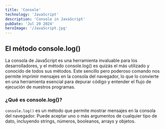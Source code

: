 ```yaml
---
title: 'Console'
technology: 'JavaScript'
description: 'Console in JavaScript'
pubDate: 'Jul 20 2024'
heroImage: '/JavaScript.jpg'
---
```


## El método console.log()
La consola de JavaScript es una herramienta invaluable para los desarrolladores, y el método console.log() es quizás el más utilizado y conocido de todos sus métodos. Este sencillo pero poderoso comando nos permite imprimir mensajes en la consola del navegador, lo que lo convierte en una herramienta esencial para depurar código y entender el flujo de ejecución de nuestros programas.

### ¿Qué es console.log()?
`console.log()` es un método que permite mostrar mensajes en la consola del navegador. Puede aceptar uno o más argumentos de cualquier tipo de dato, incluyendo strings, números, booleanos, arrays y objetos.